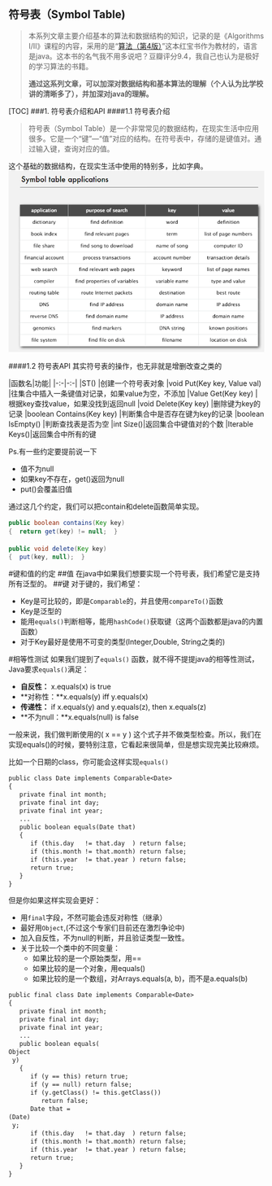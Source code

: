 符号表（Symbol Table)
---

> 本系列文章主要介绍基本的算法和数据结构的知识，记录的是《Algorithms I/II》课程的内容，采用的是“[算法（第4版）](https://book.douban.com/subject/19952400/)”这本红宝书作为教材的，语言是java。这本书的名气我不用多说吧？豆瓣评分9.4，我自己也认为是极好的学习算法的书籍。
> 
> **通过这系列文章，可以加深对数据结构和基本算法的理解（个人认为比学校讲的清晰多了），并加深对java的理解。**

[TOC]
###1. 符号表介绍和API
####1.1 符号表介绍
>符号表（Symbol Table）是一个非常常见的数据结构，在现实生活中应用很多。它是一个“键”—“值”对应的结构。在符号表中，存储的是键值对。通过输入键，查询对应的值。

这个基础的数据结构，在现实生活中使用的特别多，比如字典。
![Alt text](./1459172382784.png)

####1.2 符号表API
其实符号表的操作，也无非就是增删改查之类的

|函数名|功能|
|-:-|-:-|
|ST() |创建一个符号表对象
|void Put(Key key, Value val) |往集合中插入一条键值对记录，如果value为空，不添加
|Value Get(Key key) |根据key查找value，如果没找到返回null
|void Delete(Key key) |删除键为key的记录
|boolean Contains(Key key) |判断集合中是否存在键为key的记录
|boolean IsEmpty() |判断查找表是否为空
|int Size()|返回集合中键值对的个数
|Iterable<Key> Keys()|返回集合中所有的键

Ps.有一些约定要提前说一下
- 值不为null
- 如果key不存在，get()返回为null
- put()会覆盖旧值

通过这几个约定，我们可以把contain和delete函数简单实现。
```java
public boolean contains(Key key)
{  return get(key) != null;  }

public void delete(Key key)
{  put(key, null);  }

```


#键和值的约定
##值
在java中如果我们想要实现一个符号表，我们希望它是支持所有泛型的。
##键
对于键的，我们希望：
- Key是可比较的，即是`Comparable`的，并且使用`compareTo()`函数
- Key是泛型的
- 能用`equals()`判断相等，能用`hashCode()`获取键（这两个函数都是java的内置函数）
- 对于Key最好是使用不可变的类型(Integer,Double, String之类的)

#相等性测试
如果我们提到了`equals()` 函数，就不得不提提java的相等性测试，Java要求`equals()`满足：

- **自反性：**  x.equals(x) is true
- **对称性：**x.equals(y) iff y.equals(x)
- **传递性：** if x.equals(y) and y.equals(z), then x.equals(z)
- **不为null：**x.equals(null) is false

一般来说，我们做判断使用的( x == y ) 这个式子并不做类型检查。所以，我们在实现equals()的时候，要特别注意，它看起来很简单，但是想实现完美比较麻烦。

比如一个日期的class，你可能会这样实现`equals()`
```
public class Date implements Comparable<Date>
{
   private final int month;
   private final int day;
   private final int year;
   ...
   public boolean equals(Date that)
   {
      if (this.day   != that.day  ) return false;
      if (this.month != that.month) return false;
      if (this.year  != that.year ) return false;
      return true;
   }
}
```
但是你如果这样实现会更好：
- 用`final`字段，不然可能会违反对称性（继承）
- 最好用`Object`,(不过这个专家们目前还在激烈争论中)
- 加入自反性，不为null的判断，并且验证类型一致性。
- 关于比较一个类中的不同变量：
	- 如果比较的是一个原始类型，用==
	- 如果比较的是一个对象，用equals()
	- 如果比较的是一个数组，对Arrays.equals(a, b)，而不是a.equals(b)
```
public final class Date implements Comparable<Date>
{
   private final int month;
   private final int day;
   private final int year;
   ...
   public boolean equals(
Object
 y)
   {
      if (y == this) return true;
      if (y == null) return false;
      if (y.getClass() != this.getClass())
         return false;
      Date that = 
(Date)
 y;
      if (this.day   != that.day  ) return false;
      if (this.month != that.month) return false;
      if (this.year  != that.year ) return false;
      return true;
   }
}
```



